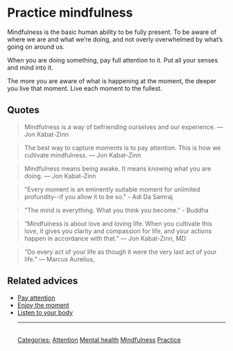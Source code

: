 # Practice mindfulness

Mindfulness is the basic human ability to be fully present. To be aware of where we are and what we’re doing, and not overly overwhelmed by what’s going on around us.

When you are doing something, pay full attention to it. Put all your senses and mind into it.

The more you are aware of what is happening at the moment, the deeper you live that moment. Live each moment to the fullest.

## Quotes

> Mindfulness is a way of befriending ourselves and our experience. ― Jon Kabat-Zinn

> The best way to capture moments is to pay attention. This is how we cultivate mindfulness. ― Jon Kabat-Zinn

> Mindfulness means being awake. It means knowing what you are doing. ― Jon Kabat-Zinn

> "Every moment is an eminently suitable moment for unlimited profundity--if you allow it to be so." - Adi Da Samraj

> "The mind is everything. What you think you become." - Buddha

> “Mindfulness is about love and loving life. When you cultivate this love, it gives you clarity and compassion for life, and your actions happen in accordance with that.” — Jon Kabat-Zinn, MD

> “Do every act of your life as though it were the very last act of your life.” ― Marcus Aurelius,

## Related advices

- [Pay attention](../Pay%20attention/index.md) 
- [Enjoy the moment](../Enjoy%20the%20moment/index.md)
- [Listen to your body](../Listen%20to%20your%20body/index.md)<hr/><br/>[Categories:](Categories/index.md) [Attention](Categories/Attention.md) [Mental health](Categories/Mental%20health.md) [Mindfulness](Categories/Mindfulness.md) [Practice](Categories/Practice.md)